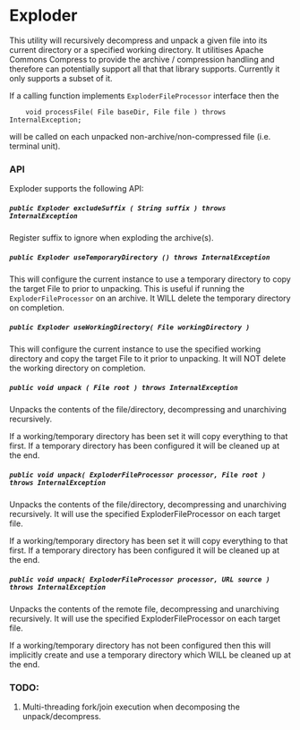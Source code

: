 

# Exploder

This utility will recursively decompress and unpack a given file into its current directory
 or a specified working directory. It utilitises Apache Commons Compress to provide the
 archive / compression handling and therefore can potentially support all that that library
 supports. Currently it only supports a subset of it.

If a calling function implements `ExploderFileProcessor` interface then the
```
    void processFile( File baseDir, File file ) throws InternalException;
```
will be called on each unpacked non-archive/non-compressed file (i.e. terminal unit).


### API

Exploder supports the following API:


##### `public Exploder excludeSuffix ( String suffix ) throws InternalException`

Register suffix to ignore when exploding the archive(s).

##### `public Exploder useTemporaryDirectory () throws InternalException`

This will configure the current instance to use a temporary directory to copy the target File to prior to unpacking. This is useful if running the `ExploderFileProcessor` on an archive. It WILL delete the temporary directory on completion.

##### `public Exploder useWorkingDirectory( File workingDirectory )`

This will configure the current instance to use the specified working directory and copy the target File to it prior to unpacking. It will NOT delete the working directory on completion.

##### `public void unpack ( File root ) throws InternalException`

Unpacks the contents of the file/directory, decompressing and unarchiving recursively.

If a working/temporary directory has been set it will copy everything to that first. If a temporary directory has been configured it will be cleaned up at the end.

##### `public void unpack( ExploderFileProcessor processor, File root ) throws InternalException`

Unpacks the contents of the file/directory, decompressing and unarchiving recursively. It will use the specified ExploderFileProcessor on each target file.

If a working/temporary directory has been set it will copy everything to that first. If a temporary directory has been configured it will be cleaned up at the end.

##### `public void unpack( ExploderFileProcessor processor, URL source ) throws InternalException`

Unpacks the contents of the remote file, decompressing and unarchiving recursively. It will use the specified ExploderFileProcessor on each target file.

If a working/temporary directory has not been configured then this will implicitly create and use a temporary directory which WILL be cleaned up at the end.



### TODO:

1. Multi-threading fork/join execution when decomposing the unpack/decompress.
